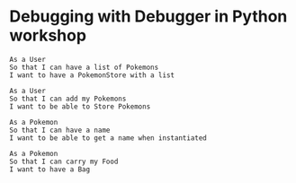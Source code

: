 # Debugging with Debugger in Python workshop

```
As a User
So that I can have a list of Pokemons
I want to have a PokemonStore with a list
```

```
As a User
So that I can add my Pokemons
I want to be able to Store Pokemons
```

```
As a Pokemon
So that I can have a name
I want to be able to get a name when instantiated
```

```
As a Pokemon
So that I can carry my Food
I want to have a Bag
```
